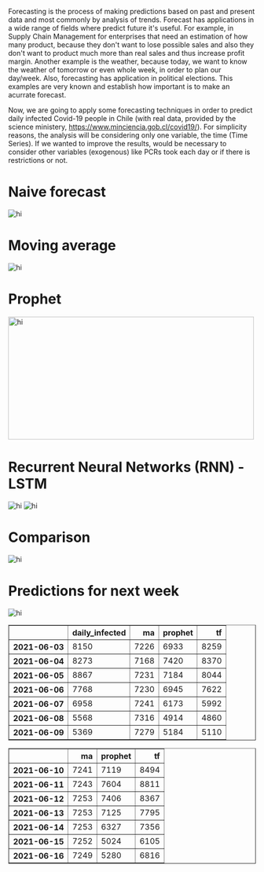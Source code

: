 Forecasting is the process of making predictions based on past and present data and most commonly by analysis of trends.
Forecast has applications in a wide range of fields where predict future it's useful. 
For example, in Supply Chain Management for enterprises that need an estimation of how many product, because they don't want to lose possible sales and also they don't want to product much more than real sales and thus increase profit margin.
Another example is the weather, because today, we want to know the weather of tomorrow or even whole week, in order to plan our day/week.
Also, forecasting has application in political elections. 
This examples are very known and establish how important is to make an acurrate forecast.


Now, we are going to apply some forecasting techniques in order to predict daily infected Covid-19 people in Chile (with real data, provided by the science ministery, https://www.minciencia.gob.cl/covid19/). For simplicity reasons, the analysis will be considering only one variable, the time (Time Series). If we wanted to improve the results, would be necessary to consider other variables (exogenous) like PCRs took each day or if there is restrictions or not. 

<h1> Naive forecast </h1>

<img src="https://raw.githubusercontent.com/RodrigoZelada/RodrigoZelada.github.io/master/images/naive.png" alt="hi" class="inline"/>

<h1> Moving average </h1>

<img src="https://raw.githubusercontent.com/RodrigoZelada/RodrigoZelada.github.io/master/images/ma.png" alt="hi" class="inline"/>

<h1> Prophet </h1>

<img src="https://raw.githubusercontent.com/RodrigoZelada/RodrigoZelada.github.io/master/images/prophet.png" width="500" height="250" alt="hi" class="inline"/>

<h1> Recurrent Neural Networks (RNN) - LSTM </h1>

<img src="https://raw.githubusercontent.com/RodrigoZelada/RodrigoZelada.github.io/master/images/loss_function.png" alt="hi" class="inline"/>

<img src="https://raw.githubusercontent.com/RodrigoZelada/RodrigoZelada.github.io/master/images/tensorflow.png" alt="hi" class="inline"/>

<h1> Comparison </h1>

<img src="https://raw.githubusercontent.com/RodrigoZelada/RodrigoZelada.github.io/master/images/test.png" alt="hi" class="inline"/>

<h1> Predictions for next week </h1>

<img src="https://raw.githubusercontent.com/RodrigoZelada/RodrigoZelada.github.io/master/images/predictions.png" alt="hi" class="inline"/>

<table border="1" class="dataframe">
  <thead>
    <tr style="text-align: right;">
      <th></th>
      <th>daily_infected</th>
      <th>ma</th>
      <th>prophet</th>
      <th>tf</th>
    </tr>
  </thead>
  <tbody>
    <tr>
      <th>2021-06-03</th>
      <td>8150</td>
      <td>7226</td>
      <td>6933</td>
      <td>8259</td>
    </tr>
    <tr>
      <th>2021-06-04</th>
      <td>8273</td>
      <td>7168</td>
      <td>7420</td>
      <td>8370</td>
    </tr>
    <tr>
      <th>2021-06-05</th>
      <td>8867</td>
      <td>7231</td>
      <td>7184</td>
      <td>8044</td>
    </tr>
    <tr>
      <th>2021-06-06</th>
      <td>7768</td>
      <td>7230</td>
      <td>6945</td>
      <td>7622</td>
    </tr>
    <tr>
      <th>2021-06-07</th>
      <td>6958</td>
      <td>7241</td>
      <td>6173</td>
      <td>5992</td>
    </tr>
    <tr>
      <th>2021-06-08</th>
      <td>5568</td>
      <td>7316</td>
      <td>4914</td>
      <td>4860</td>
    </tr>
    <tr>
      <th>2021-06-09</th>
      <td>5369</td>
      <td>7279</td>
      <td>5184</td>
      <td>5110</td>
    </tr>
  </tbody>
</table>

<table border="1" class="dataframe">
  <thead>
    <tr style="text-align: right;">
      <th></th>
      <th>ma</th>
      <th>prophet</th>
      <th>tf</th>
    </tr>
  </thead>
  <tbody>
    <tr>
      <th>2021-06-10</th>
      <td>7241</td>
      <td>7119</td>
      <td>8494</td>
    </tr>
    <tr>
      <th>2021-06-11</th>
      <td>7243</td>
      <td>7604</td>
      <td>8811</td>
    </tr>
    <tr>
      <th>2021-06-12</th>
      <td>7253</td>
      <td>7406</td>
      <td>8367</td>
    </tr>
    <tr>
      <th>2021-06-13</th>
      <td>7253</td>
      <td>7125</td>
      <td>7795</td>
    </tr>
    <tr>
      <th>2021-06-14</th>
      <td>7253</td>
      <td>6327</td>
      <td>7356</td>
    </tr>
    <tr>
      <th>2021-06-15</th>
      <td>7252</td>
      <td>5024</td>
      <td>6105</td>
    </tr>
    <tr>
      <th>2021-06-16</th>
      <td>7249</td>
      <td>5280</td>
      <td>6816</td>
    </tr>
  </tbody>
</table>
